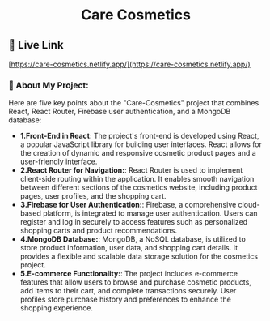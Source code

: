 <h1 align="center" id="title">Care Cosmetics</h1>

<h2>🚀 Live Link</h2>

[https://care-cosmetics.netlify.app/](https://care-cosmetics.netlify.app/)


<h3>📝 About My Project:</h3>
Here are five key points about the "Care-Cosmetics" project that combines React, React Router, Firebase user authentication, and a MongoDB database:

- **1.Front-End in React**: The project's front-end is developed using React, a popular JavaScript library for building user interfaces. React allows for the creation of dynamic and responsive cosmetic product pages and a user-friendly interface.
- **2.React Router for Navigation:**: React Router is used to implement client-side routing within the application. It enables smooth navigation between different sections of the cosmetics website, including product pages, user profiles, and the shopping cart.
- **3.Firebase for User Authentication:**: Firebase, a comprehensive cloud-based platform, is integrated to manage user authentication. Users can register and log in securely to access features such as personalized shopping carts and product recommendations.
- **4.MongoDB Database:**: MongoDB, a NoSQL database, is utilized to store product information, user data, and shopping cart details. It provides a flexible and scalable data storage solution for the cosmetics project.
- **5.E-commerce Functionality:**: The project includes e-commerce features that allow users to browse and purchase cosmetic products, add items to their cart, and complete transactions securely. User profiles store purchase history and preferences to enhance the shopping experience.
